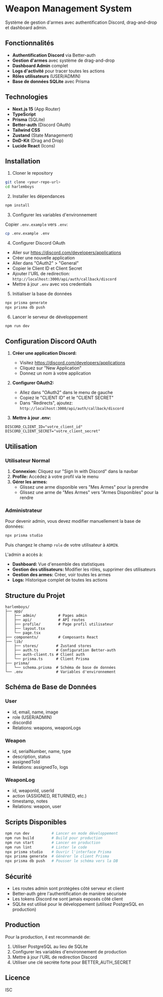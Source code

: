 # Weapon Management System

Système de gestion d'armes avec authentification Discord, drag-and-drop et dashboard admin.

## Fonctionnalités

- **Authentification Discord** via Better-auth
- **Gestion d'armes** avec système de drag-and-drop
- **Dashboard Admin** complet
- **Logs d'activité** pour tracer toutes les actions
- **Rôles utilisateurs** (USER/ADMIN)
- **Base de données SQLite** avec Prisma

## Technologies

- **Next.js 15** (App Router)
- **TypeScript**
- **Prisma** (SQLite)
- **Better-auth** (Discord OAuth)
- **Tailwind CSS**
- **Zustand** (State Management)
- **DnD-Kit** (Drag and Drop)
- **Lucide React** (Icons)

## Installation

1. Cloner le repository
```bash
git clone <your-repo-url>
cd harlemboys
```

2. Installer les dépendances
```bash
npm install
```

3. Configurer les variables d'environnement

Copier `.env.example` vers `.env`:
```bash
cp .env.example .env
```

4. Configurer Discord OAuth

- Aller sur https://discord.com/developers/applications
- Créer une nouvelle application
- Aller dans "OAuth2" > "General"
- Copier le Client ID et Client Secret
- Ajouter l'URL de redirection: `http://localhost:3000/api/auth/callback/discord`
- Mettre à jour `.env` avec vos credentials

5. Initialiser la base de données
```bash
npx prisma generate
npx prisma db push
```

6. Lancer le serveur de développement
```bash
npm run dev
```

## Configuration Discord OAuth

1. **Créer une application Discord:**
   - Visitez https://discord.com/developers/applications
   - Cliquez sur "New Application"
   - Donnez un nom à votre application

2. **Configurer OAuth2:**
   - Allez dans "OAuth2" dans le menu de gauche
   - Copiez le "CLIENT ID" et le "CLIENT SECRET"
   - Dans "Redirects", ajoutez: `http://localhost:3000/api/auth/callback/discord`

3. **Mettre à jour .env:**
```env
DISCORD_CLIENT_ID="votre_client_id"
DISCORD_CLIENT_SECRET="votre_client_secret"
```

## Utilisation

### Utilisateur Normal

1. **Connexion:** Cliquez sur "Sign In with Discord" dans la navbar
2. **Profile:** Accédez à votre profil via le menu
3. **Gérer les armes:**
   - Glissez une arme disponible vers "Mes Armes" pour la prendre
   - Glissez une arme de "Mes Armes" vers "Armes Disponibles" pour la rendre

### Administrateur

Pour devenir admin, vous devez modifier manuellement la base de données:

```bash
npx prisma studio
```

Puis changez le champ `role` de votre utilisateur à `ADMIN`.

L'admin a accès à:
- **Dashboard:** Vue d'ensemble des statistiques
- **Gestion des utilisateurs:** Modifier les rôles, supprimer des utilisateurs
- **Gestion des armes:** Créer, voir toutes les armes
- **Logs:** Historique complet de toutes les actions

## Structure du Projet

```
harlemboys/
├── app/
│   ├── admin/          # Pages admin
│   ├── api/            # API routes
│   ├── profile/        # Page profil utilisateur
│   ├── layout.tsx
│   └── page.tsx
├── components/         # Composants React
├── lib/
│   ├── stores/        # Zustand stores
│   ├── auth.ts        # Configuration Better-auth
│   ├── auth-client.ts # Client auth
│   └── prisma.ts      # Client Prisma
├── prisma/
│   └── schema.prisma  # Schéma de base de données
└── .env               # Variables d'environnement
```

## Schéma de Base de Données

### User
- id, email, name, image
- role (USER/ADMIN)
- discordId
- Relations: weapons, weaponLogs

### Weapon
- id, serialNumber, name, type
- description, status
- assignedToId
- Relations: assignedTo, logs

### WeaponLog
- id, weaponId, userId
- action (ASSIGNED, RETURNED, etc.)
- timestamp, notes
- Relations: weapon, user

## Scripts Disponibles

```bash
npm run dev          # Lancer en mode développement
npm run build        # Build pour production
npm run start        # Lancer en production
npm run lint         # Linter le code
npx prisma studio    # Ouvrir l'interface Prisma
npx prisma generate  # Générer le client Prisma
npx prisma db push   # Pousser le schéma vers la DB
```

## Sécurité

- Les routes admin sont protégées côté serveur et client
- Better-auth gère l'authentification de manière sécurisée
- Les tokens Discord ne sont jamais exposés côté client
- SQLite est utilisé pour le développement (utilisez PostgreSQL en production)

## Production

Pour la production, il est recommandé de:
1. Utiliser PostgreSQL au lieu de SQLite
2. Configurer les variables d'environnement de production
3. Mettre à jour l'URL de redirection Discord
4. Utiliser une clé secrète forte pour BETTER_AUTH_SECRET

## Licence

ISC
